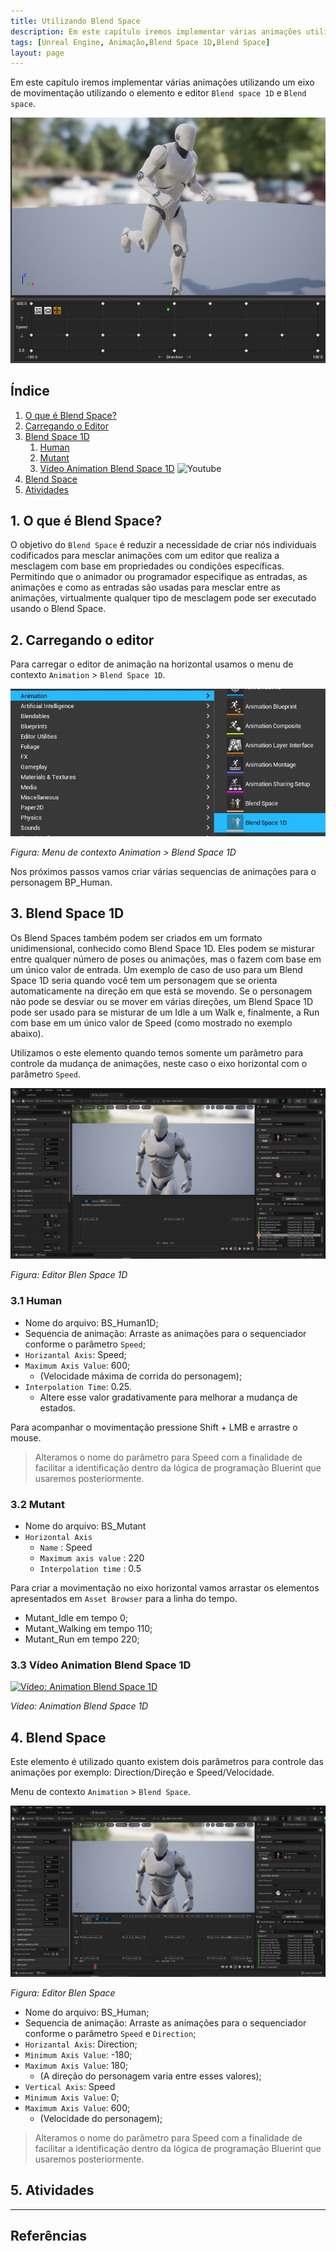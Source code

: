 ```yaml
---
title: Utilizando Blend Space
description: Em este capítulo iremos implementar várias animações utilizando um eixo de movimentação utilizando o elemento e editor Blend space 1D e Blend space.
tags: [Unreal Engine, Animação,Blend Space 1D,Blend Space]
layout: page
---
```


Em este capítulo iremos implementar várias animações utilizando um eixo de movimentação utilizando o elemento e editor `Blend space 1D` e `Blend space`.

![Figura: Unreal Engine Preparando o Projeto](imagens/animacao/unreal_engine_animation_blend_space.jpg)

## Índice
1. [O que é Blend Space?](#1)
1. [Carregando o Editor](#2)
1. [Blend Space 1D](#3)
    1. [Human](#3.1)
    1. [Mutant](#3.2)    
    1. [Vídeo Animation Blend Space 1D](#3.3) ![Youtube](https://icons.iconarchive.com/icons/iconsmind/outline/16/Youtube-icon.png)        
1. [Blend Space](#4)
1. [Atividades](#5)

<a name="1"></a>
## 1. O que é Blend Space?
O objetivo do `Blend Space` é reduzir a necessidade de criar nós individuais codificados para mesclar animações com um editor que realiza a mesclagem com base em propriedades ou condições específicas. Permitindo que o animador ou programador especifique as entradas, as animações e como as entradas são usadas para mesclar entre as animações, virtualmente qualquer tipo de mesclagem pode ser executado usando o Blend Space.

<a name="2"></a>
## 2. Carregando o editor
Para carregar o editor de animação na horizontal usamos o menu de contexto `Animation` > `Blend Space 1D`.

![Figura: Menu de contexto Animation > Blend Space 1D](imagens/animacao/unreal_engine_animation_blend_1d.jpg)

*Figura: Menu de contexto Animation > Blend Space 1D*

Nos próximos passos vamos criar várias sequencias de animações para o personagem BP_Human.

<a name="3"></a>
## 3. Blend Space 1D
Os Blend Spaces também podem ser criados em um formato unidimensional, conhecido como Blend Space 1D. Eles podem se misturar entre qualquer número de poses ou animações, mas o fazem com base em um único valor de entrada. Um exemplo de caso de uso para um Blend Space 1D seria quando você tem um personagem que se orienta automaticamente na direção em que está se movendo. Se o personagem não pode se desviar ou se mover em várias direções, um Blend Space 1D pode ser usado para se misturar de um Idle a um Walk e, finalmente, a Run com base em um único valor de Speed (como mostrado no exemplo abaixo).

Utilizamos o este elemento quando temos somente um parâmetro para controle da mudança de animações, neste caso o eixo horizontal com o parâmetro `Speed`.

![Figura: Editor Blen Space 1D](imagens/animacao/unreal_engine_Blend_Space_1D.jpg)

*Figura: Editor Blen Space 1D*

### 3.1 Human
- Nome do arquivo: BS_Human1D;
- Sequencia de animação: Arraste as animações para o sequenciador conforme o parâmetro `Speed`;
- `Horizantal Axis`: Speed;
- `Maximum Axis Value`: 600;
  - (Velocidade máxima de corrida do personagem);
- `Interpolation Time`: 0.25.
  - Altere esse valor gradativamente para melhorar a mudança de estados.

Para acompanhar o movimentação pressione Shift + LMB e arrastre o mouse.

> Alteramos o nome do parâmetro para Speed com a finalidade de facilitar a identificação dentro da lógica de programação Bluerint que usaremos posteriormente.

### 3.2 Mutant
- Nome do arquivo: BS_Mutant
- `Horizontal Axis`
  - `Name` : Speed
  - `Maximum axis value` : 220
  - `Interpolation time` : 0.5

Para criar a movimentação no eixo horizontal vamos arrastar os elementos apresentados em `Asset Browser` para a linha do tempo.
- Mutant_Idle em tempo 0;  
- Mutant_Walking em tempo 110;  
- Mutant_Run em tempo 220;  

### 3.3 Vídeo Animation Blend Space 1D
[![Vídeo: Animation Blend Space 1D](http://img.youtube.com/vi/arRhm3KRUR0/0.jpg)](https://youtu.be/arRhm3KRUR0 "Aula 04")

*Vídeo: Animation Blend Space 1D*

<a name="4"></a>
## 4. Blend Space
Este elemento é utilizado quanto existem dois parâmetros para controle das animações por exemplo: Direction/Direção e Speed/Velocidade.

Menu de contexto `Animation` > `Blend Space`.

![Figura: Editor Blen Space](imagens/animacao/unreal_engine_Blend_Space.jpg)

*Figura: Editor Blen Space*

- Nome do arquivo: BS_Human;
- Sequencia de animação: Arraste as animações para o sequenciador conforme o parâmetro `Speed` e `Direction`;
- `Horizantal Axis`: Direction;
- `Minimum Axis Value`: -180;
- `Maximum Axis Value`: 180;
  - (A direção do personagem varia entre esses valores);
- `Vertical Axis`: Speed
- `Minimum Axis Value`: 0;
- `Maximum Axis Value`: 600;
  - (Velocidade do personagem);

> Alteramos o nome do parâmetro para Speed com a finalidade de facilitar a identificação dentro da lógica de programação Bluerint que usaremos posteriormente.


## 5. Atividades

***
## Referências
